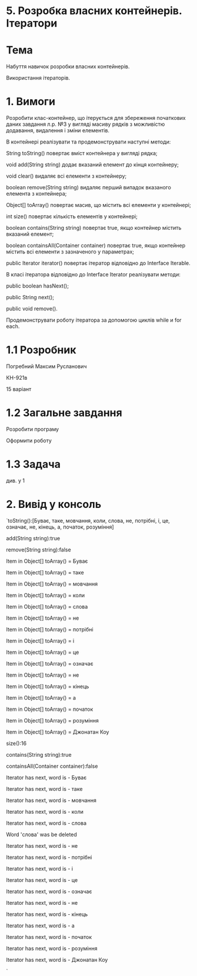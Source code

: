 # 5. Розробка власних контейнерів. Ітератори

# Тема

Набуття навичок розробки власних контейнерів.

Використання ітераторів.

# 1. Вимоги

Розробити клас-контейнер, що ітерується для збереження початкових даних завдання л.р. №3 у вигляді масиву рядків з можливістю додавання, видалення і зміни елементів.

В контейнері реалізувати та продемонструвати наступні методи:

String toString() повертає вміст контейнера у вигляді рядка;

void add(String string) додає вказаний елемент до кінця контейнеру;

void clear() видаляє всі елементи з контейнеру;

boolean remove(String string) видаляє перший випадок вказаного елемента з контейнера;

Object[] toArray() повертає масив, що містить всі елементи у контейнері;

int size() повертає кількість елементів у контейнері;

boolean contains(String string) повертає true, якщо контейнер містить вказаний елемент;

boolean containsAll(Container container) повертає true, якщо контейнер містить всі елементи з зазначеного у параметрах;

public Iterator iterator() повертає ітератор відповідно до Interface Iterable.

В класі ітератора відповідно до Interface Iterator реалізувати методи:

public boolean hasNext();

public String next();

public void remove().

Продемонструвати роботу ітератора за допомогою циклів while и for each.

# 1.1 Розробник

Погребний Максим Русланович

КН-921в

15 варіант

# 1.2 Загальне завдання

Розробити програму

Оформити роботу

# 1.3 Задача

див. у 1

# 2. Вивід у консоль

 `toString():[Буває, таке, мовчання, коли, слова, не, потрібні, і, це, означає, не, кінець, а, початок, розуміння]
 
add(String string):true

remove(String string):false

Item in Object[] toArray() = Буває

Item in Object[] toArray() = таке

Item in Object[] toArray() = мовчання

Item in Object[] toArray() = коли

Item in Object[] toArray() = слова

Item in Object[] toArray() = не

Item in Object[] toArray() = потрібні

Item in Object[] toArray() = і

Item in Object[] toArray() = це

Item in Object[] toArray() = означає

Item in Object[] toArray() = не

Item in Object[] toArray() = кінець

Item in Object[] toArray() = а

Item in Object[] toArray() = початок

Item in Object[] toArray() = розуміння

Item in Object[] toArray() = Джонатан Коу

size():16

contains(String string):true

containsAll(Container container):false

Iterator has next, word is - Буває

Iterator has next, word is - таке

Iterator has next, word is - мовчання

Iterator has next, word is - коли

Iterator has next, word is - слова

Word 'слова' was be deleted

Iterator has next, word is - не

Iterator has next, word is - потрібні

Iterator has next, word is - і

Iterator has next, word is - це

Iterator has next, word is - означає

Iterator has next, word is - не

Iterator has next, word is - кінець

Iterator has next, word is - а

Iterator has next, word is - початок

Iterator has next, word is - розуміння

Iterator has next, word is - Джонатан Коу

 `
 
 

